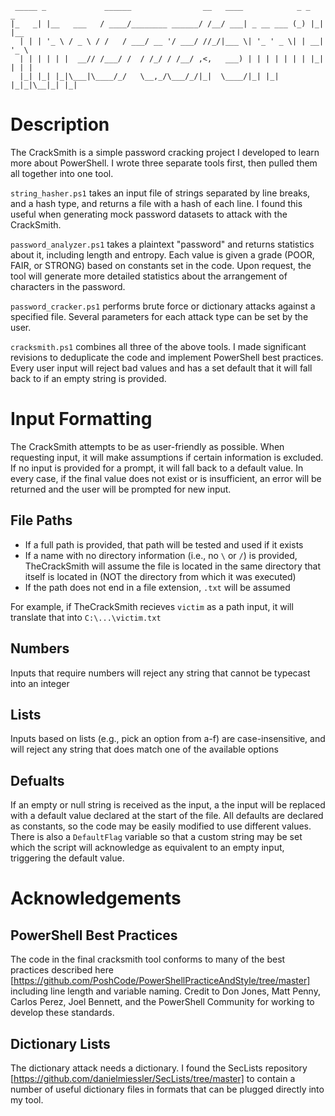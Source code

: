 ```
 _____ _             ______                __   ____            _ _   _     
|_   _| |__   ___   / ____/________ ______/ /__/ ___| _ __ ___ (_) |_| |__  
  | | | '_ \ / _ \ / /   / ___/ __ '/ ___/ //_/|___ \| '_ ' _ \| | __| '_ \ 
  | | | | | |  __// /___/ /  / /_/ / /__/ ,<,   ___) | | | | | | | |_| | | |
  |_| |_| |_|\___|\____/_/   \__,_/\___/_/|_|  \____/|_| |_| |_|_|\__|_| |_|
```
# Description
The CrackSmith is a simple password cracking project I developed to learn more
about PowerShell. I wrote three separate tools first, then pulled them all together
into one tool.  

`string_hasher.ps1` takes an input file of strings separated by line breaks, and
a hash type, and returns a file with a hash of each line. I found this useful
when generating mock password datasets to attack with the CrackSmith.  

`password_analyzer.ps1` takes a plaintext "password" and returns statistics about
it, including length and entropy. Each value is given a grade (POOR, FAIR, or STRONG)
based on constants set in the code. Upon request, the tool will generate more detailed
statistics about the arrangement of characters in the password.  

`password_cracker.ps1` performs brute force or dictionary attacks against a specified
file. Several parameters for each attack type can be set by the user.  

`cracksmith.ps1` combines all three of the above tools. I made significant revisions to
deduplicate the code and implement PowerShell best practices. Every user input will
reject bad values and has a set default that it will fall back to if an empty string
is provided.

# Input Formatting
The CrackSmith attempts to be as user-friendly as possible. When requesting input,
it will make assumptions if certain information is excluded. If no input is provided
for a prompt, it will fall back to a default value. In every case, if the final value
does not exist or is insufficient, an error will be returned and the user will be prompted
for new input.

## File Paths
- If a full path is provided, that path will be tested and used if it exists
- If a name with no directory information (i.e., no `\` or `/`) is provided, TheCrackSmith
will assume the file is located in the same directory that itself is located in (NOT the
directory from which it was executed)
- If the path does not end in a file extension, `.txt` will be assumed

For example, if TheCrackSmith recieves `victim` as a path input, it will translate that into
`C:\...\victim.txt`

## Numbers
Inputs that require numbers will reject any string that cannot be typecast into an integer

## Lists
Inputs based on lists (e.g., pick an option from a-f) are case-insensitive, and will reject
any string that does match one of the available options

## Defualts
If an empty or null string is received as the input, a the input will be replaced with a default
value declared at the start of the file. All defaults are declared as constants, so the code may
be easily modified to use different values. There is also a `DefaultFlag` variable so that a
custom string may be set which the script will acknowledge as equivalent to an empty input,
triggering the default value.

# Acknowledgements

## PowerShell Best Practices
The code in the final cracksmith tool conforms to many of the best practices described
here [https://github.com/PoshCode/PowerShellPracticeAndStyle/tree/master] including
line length and variable naming. Credit to Don Jones, Matt Penny, Carlos Perez,
Joel Bennett, and the PowerShell Community for working to develop these standards.

## Dictionary Lists
The dictionary attack needs a dictionary. I found the SecLists repository
[https://github.com/danielmiessler/SecLists/tree/master] to contain a number of useful
dictionary files in formats that can be plugged directly into my tool.
